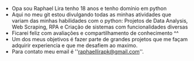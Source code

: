 - Opa sou Raphael Lira tenho 18 anos e tenho domínio em python
- Aqui no meu git estou divulgando todas as minhas atividades que variam das minhas habilidades com o python: Projetos de Data Analysis, Web Scraping, RPA e Criação de sistemas com funcionalidades diversas
- Ficarei feliz com avaliações e compartilhamento de conhecimento ^^
- Um dos meus objetivos é fazer parte de grandes projetos que me façam adquirir experiencia e que me desafiem ao maximo.
- Para contato meu email é ''raphaellirapk@gmail.com''.
